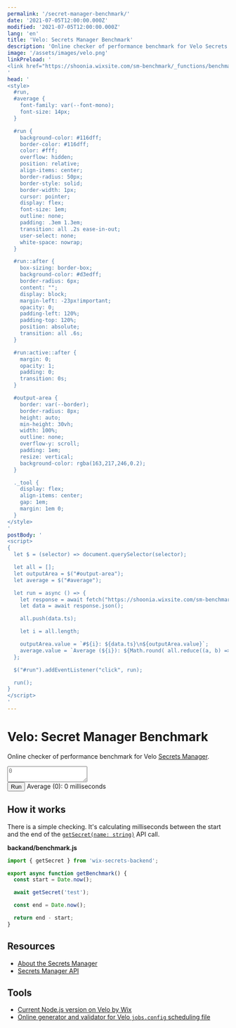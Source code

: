 ```yaml
---
permalink: '/secret-manager-benchmark/'
date: '2021-07-05T12:00:00.000Z'
modified: '2021-07-05T12:00:00.000Z'
lang: 'en'
title: 'Velo: Secrets Manager Benchmark'
description: 'Online checker of performance benchmark for Velo Secrets Manager'
image: '/assets/images/velo.png'
linkPreload: '
<link href="https://shoonia.wixsite.com/sm-benchmark/_functions/benchmark" rel="preload" as="fetch" crossorigin="anonymous">
'
head: '
<style>
  #run,
  #average {
    font-family: var(--font-mono);
    font-size: 14px;
  }

  #run {
    background-color: #116dff;
    border-color: #116dff;
    color: #fff;
    overflow: hidden;
    position: relative;
    align-items: center;
    border-radius: 50px;
    border-style: solid;
    border-width: 1px;
    cursor: pointer;
    display: flex;
    font-size: 1em;
    outline: none;
    padding: .3em 1.3em;
    transition: all .2s ease-in-out;
    user-select: none;
    white-space: nowrap;
  }

  #run::after {
    box-sizing: border-box;
    background-color: #d3edff;
    border-radius: 6px;
    content: "";
    display: block;
    margin-left: -23px!important;
    opacity: 0;
    padding-left: 120%;
    padding-top: 120%;
    position: absolute;
    transition: all .6s;
  }

  #run:active::after {
    margin: 0;
    opacity: 1;
    padding: 0;
    transition: 0s;
  }

  #output-area {
    border: var(--border);
    border-radius: 8px;
    height: auto;
    min-height: 30vh;
    width: 100%;
    outline: none;
    overflow-y: scroll;
    padding: 1em;
    resize: vertical;
    background-color: rgba(163,217,246,0.2);
  }

  ._tool {
    display: flex;
    align-items: center;
    gap: 1em;
    margin: 1em 0;
  }
</style>
'
postBody: '
<script>
{
  let $ = (selector) => document.querySelector(selector);

  let all = [];
  let outputArea = $("#output-area");
  let average = $("#average");

  let run = async () => {
    let response = await fetch("https://shoonia.wixsite.com/sm-benchmark/_functions/benchmark");
    let data = await response.json();

    all.push(data.ts);

    let i = all.length;

    outputArea.value = `#${i}: ${data.ts}\n${outputArea.value}`;
    average.value = `Average (${i}): ${Math.round( all.reduce((a, b) => a + b, 0) / i )} milliseconds`;
  };

  $("#run").addEventListener("click", run);

  run();
}
</script>
'
---
```


# Velo: Secret Manager Benchmark

Online checker of performance benchmark for Velo [Secrets Manager](https://dev.wix.com/docs/develop-websites/articles/workspace-tools/developer-tools/secrets-manager/about-the-secrets-manager).

<textarea
  id="output-area"
  spellcheck="false"
  placeholder="0"
  autocomplete="off"
  readonly
></textarea>
<div class="_tool">
  <button type="button" id="run">
    Run
  </button>
  <output id="average">
    Average (0): 0 milliseconds
  </output>
</div>

## How it works

There is a simple checking. It's calculating milliseconds between the start and the end of the [`getSecret(name: string)`](https://www.wix.com/velo/reference/wix-secrets-backend/getsecret) API call.

**backand/benchmark.js**

```js
import { getSecret } from 'wix-secrets-backend';

export async function getBenchmark() {
  const start = Date.now();

  await getSecret('test');

  const end = Date.now();

  return end - start;
}
```

## Resources

- [About the Secrets Manager](https://dev.wix.com/docs/develop-websites/articles/workspace-tools/developer-tools/secrets-manager/about-the-secrets-manager)
- [Secrets Manager API](https://www.wix.com/velo/reference/wix-secrets-backend/introduction)

## Tools

- [Current Node.js version on Velo by Wix](/wix-velo-nodejs-version/)
- [Online generator and validator for Velo `jobs.config` scheduling file](https://shoonia.github.io/jobs.config/)
